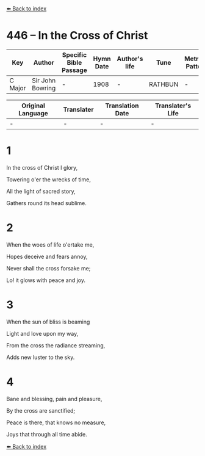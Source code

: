 [⬅️ Back to index](../README.md)

# 446 – In the Cross of Christ

Key | Author   | Specific Bible Passage     |Hymn Date |Author's life |Tune |Metrical Pattern   |Composer/Source
-- | --------- | ---------------------------|----------|--------------|-----|-------------------|-------------  
C Major |Sir John Bowring |- |1908 |- |RATHBUN |- |Ithamar Conkey

Original Language | Translater | Translation Date   | Translater's Life  
----------------- | --------- | --------------------|-------------     
\- |- |- |-




# 1

In the cross of Christ I glory,

Towering o'er the wrecks of time,

All the light of sacred story,

Gathers round its head sublime.



# 2

When the woes of life o'ertake me,

Hopes deceive and fears annoy,

Never shall the cross forsake me;

Lo!  it glows with peace and joy.



# 3

When the sun of bliss is beaming

Light and love upon my way,

From the cross the radiance streaming,

Adds new luster to the sky.



# 4

Bane and blessing, pain and pleasure,

By the cross are sanctified;

Peace is there, that knows no measure, 

Joys that through all time abide.

[⬅️ Back to index](../README.md)
